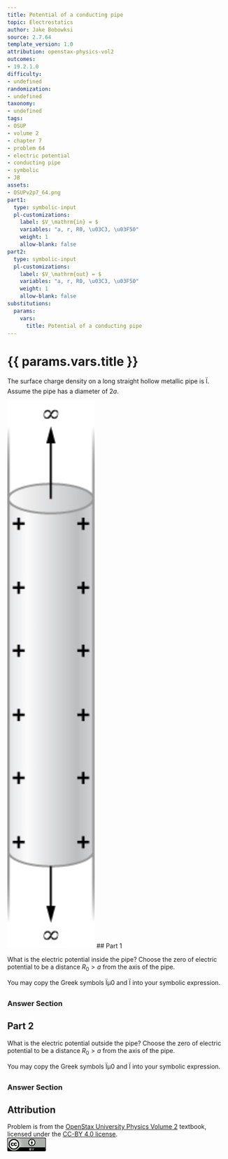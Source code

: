 ```yaml
---
title: Potential of a conducting pipe
topic: Electrostatics
author: Jake Bobowksi
source: 2.7.64
template_version: 1.0
attribution: openstax-physics-vol2
outcomes:
- 19.2.1.0
difficulty:
- undefined
randomization:
- undefined
taxonomy:
- undefined
tags:
- OSUP
- volume 2
- chapter 7
- problem 64
- electric potential
- conducting pipe
- symbolic
- JB
assets:
- OSUPv2p7_64.png
part1:
  type: symbolic-input
  pl-customizations:
    label: $V_\mathrm{in} = $
    variables: "a, r, R0, \u03C3, \u03F50"
    weight: 1
    allow-blank: false
part2:
  type: symbolic-input
  pl-customizations:
    label: $V_\mathrm{out} = $
    variables: "a, r, R0, \u03C3, \u03F50"
    weight: 1
    allow-blank: false
substitutions:
  params:
    vars:
      title: Potential of a conducting pipe
---
```

# {{ params.vars.title }}
The surface charge density on a long straight hollow metallic pipe is Ï.  Assume the pipe has a diameter of $2a$.

<img src="OSUPv2p7_64.png" width=200 alt="Charged conducting pipe">
## Part 1

What is the electric potential inside the pipe?
Choose the zero of electric potential to be a distance $R_0>a$ from the axis of the pipe.

You may copy the Greek symbols Ïµ0 and Ï into your symbolic expression.

### Answer Section
## Part 2

What is the electric potential outside the pipe?
Choose the zero of electric potential to be a distance $R_0>a$ from the axis of the pipe.

You may copy the Greek symbols Ïµ0 and Ï into your symbolic expression.

### Answer Section

## Attribution

Problem is from the [OpenStax University Physics Volume 2](https://openstax.org/details/books/university-physics-volume-2) textbook, licensed under the [CC-BY 4.0 license](https://creativecommons.org/licenses/by/4.0/).<br>![Image representing the Creative Commons 4.0 BY license.](https://raw.githubusercontent.com/firasm/bits/master/by.png)